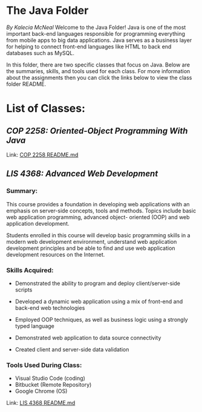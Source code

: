 # The Java Folder 
<em> By Kalecia McNeal</em>
Welcome to the Java Folder! Java is one of the most important back-end languages responsible for programming everything from mobile apps to big data applications. Java serves as a business layer for helping to connect front-end languages like HTML to back end databases such as MySQL. 

In this folder, there are two specific classes that focus on Java. Below are the summaries, skills, and tools used for each class. For more information about the assignments then you can click the links below to view the class folder README.

# List of Classes: 
## <em>COP 2258: Oriented-Object Programming With Java</em>
Link: [COP 2258 README.md](COP-2258/README.md "My COP 2558 README file")

## <em>LIS 4368: Advanced Web Development</em>
### Summary: 
This course provides a foundation in developing web applications with an emphasis on server-side
concepts, tools and methods. Topics include basic web application programming, advanced object-
oriented (OOP) and web application development.

Students enrolled in this course will develop basic programming skills in a modern web development
environment, understand web application development principles and be able to find and use web
application development resources on the Internet.


### Skills Acquired:  
- Demonstrated the ability to program and deploy client/server-side scripts

- Developed a dynamic web application using a mix of front-end and back-end web technologies

- Employed OOP techniques, as well as business logic using a strongly typed language

- Demonstrated web application to data source connectivity

- Created client and server-side data validation

### Tools Used During Class: 
- Visual Studio Code (coding)
- Bitbucket (Remote Repository)
- Google Chrome (OS)

Link: [LIS 4368 README.md](LIS-4368/README.md "My LIS 4368 README file")